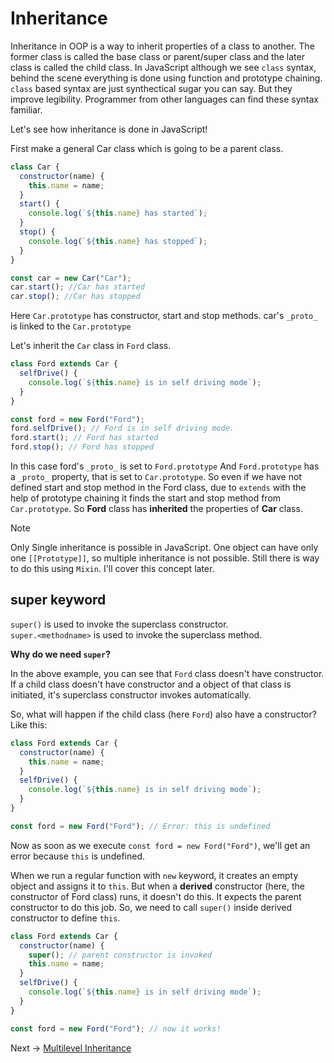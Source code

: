 # Inheritance

Inheritance in OOP is a way to inherit properties of a class to another.
The former class is called the base class or parent/super class and the later class is called the child class.
In JavaScript although we see `class` syntax, behind the scene everything is done using function and prototype chaining.
`class` based syntax are just synthectical sugar you can say. But they improve legibility. Programmer from other languages can find these syntax familiar.

Let's see how inheritance is done in JavaScript!

First make a general Car class which is going to be a parent class.

```js
class Car {
  constructor(name) {
    this.name = name;
  }
  start() {
    console.log(`${this.name} has started`);
  }
  stop() {
    console.log(`${this.name} has stopped`);
  }
}

const car = new Car("Car");
car.start(); //Car has started
car.stop(); //Car has stopped
```

Here `Car.prototype` has constructor, start and stop methods.
car's `_proto_` is linked to the `Car.prototype`

Let's inherit the `Car` class in `Ford` class.

```js
class Ford extends Car {
  selfDrive() {
    console.log(`${this.name} is in self driving mode`);
  }
}

const ford = new Ford("Ford");
ford.selfDrive(); // Ford is in self driving mode.
ford.start(); // Ford has started
ford.stop(); // Ford has stopped
```

In this case ford's `_proto_` is set to `Ford.prototype`
And `Ford.prototype` has a `_proto_` property, that is set to `Car.prototype`.
So even if we have not defined start and stop method in the Ford class, due to `extends` with the help of prototype chaining
it finds the start and stop method from `Car.prototype`.
So **Ford** class has **inherited** the properties of **Car** class.

> [!NOTE]
> Only Single inheritance is possible in JavaScript. One object can have only one `[[Prototype]]`, so multiple inheritance is not possible. Still there is way to do this using `Mixin`. I'll cover this concept later.

## super keyword

`super()` is used to invoke the superclass constructor. <br/>
`super.<methodname>` is used to invoke the superclass method.

**Why do we need `super`?**

In the above example, you can see that `Ford` class doesn't have constructor. If a child class doesn't have constructor and a object of that class is initiated, it's superclass constructor invokes automatically.

So, what will happen if the child class (here `Ford`) also have a constructor? Like this:

```js
class Ford extends Car {
  constructor(name) {
    this.name = name;
  }
  selfDrive() {
    console.log(`${this.name} is in self driving mode`);
  }
}

const ford = new Ford("Ford"); // Error: this is undefined
```

Now as soon as we execute `const ford = new Ford("Ford")`, we'll get an error because `this` is undefined.

When we run a regular function with `new` keyword, it creates an empty object and assigns it to `this`.
But when a **derived** constructor (here, the constructor of Ford class) runs, it doesn't do this.
It expects the parent constructor to do this job.
So, we need to call `super()` inside derived constructor to define `this`.

```js
class Ford extends Car {
  constructor(name) {
    super(); // parent constructor is invoked
    this.name = name;
  }
  selfDrive() {
    console.log(`${this.name} is in self driving mode`);
  }
}

const ford = new Ford("Ford"); // now it works!
```

Next -> [Multilevel Inheritance](/OOP%20Concepts/Inheritance/Multilevel_Inheritance.md)
